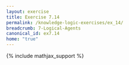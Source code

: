 ```yaml
---
layout: exercise
title: Exercise 7.14
permalink: /knowledge-logic-exercises/ex_14/
breadcrumb: 7-Logical-Agents
canonical_id: ex7.14
home: "true"
---
```


{% include mathjax_support %}


